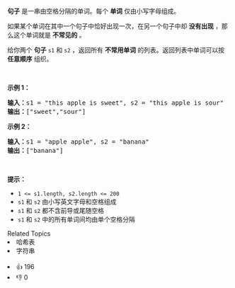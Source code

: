 <p><strong>句子</strong> 是一串由空格分隔的单词。每个 <strong>单词</strong><em> </em>仅由小写字母组成。</p>

<p>如果某个单词在其中一个句子中恰好出现一次，在另一个句子中却 <strong>没有出现</strong> ，那么这个单词就是 <strong>不常见的</strong><em> </em>。</p>

<p>给你两个 <strong>句子</strong> <code>s1</code> 和 <code>s2</code> ，返回所有 <strong>不常用单词</strong> 的列表。返回列表中单词可以按 <strong>任意顺序</strong> 组织。</p>

<p>&nbsp;</p>

<ol> 
</ol>

<p><strong>示例 1：</strong></p>

<pre>
<strong>输入：</strong>s1 = "this apple is sweet", s2 = "this apple is sour"
<strong>输出：</strong>["sweet","sour"]
</pre>

<p><strong>示例 2：</strong></p>

<pre>
<strong>输入：</strong>s1 = "apple apple", s2 = "banana"
<strong>输出：</strong>["banana"]
</pre>

<p>&nbsp;</p>

<p><strong>提示：</strong></p>

<ul> 
 <li><code>1 &lt;= s1.length, s2.length &lt;= 200</code></li> 
 <li><code>s1</code> 和 <code>s2</code> 由小写英文字母和空格组成</li> 
 <li><code>s1</code> 和 <code>s2</code> 都不含前导或尾随空格</li> 
 <li><code>s1</code> 和 <code>s2</code> 中的所有单词间均由单个空格分隔</li> 
</ul>

<div><div>Related Topics</div><div><li>哈希表</li><li>字符串</li></div></div><br><div><li>👍 196</li><li>👎 0</li></div>